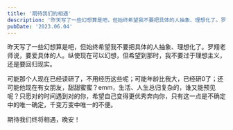 ```yaml
---
title: '期待我们的相遇'
description: '昨天写了一些幻想算是吧，但始终希望我不要把具体的人抽象、理想化了。罗翔老师说，要爱具体的人...'
pubDate: '2023.06.04'
---
```


昨天写了一些幻想算是吧，但始终希望我不要把具体的人抽象、理想化了。罗翔老师说，要爱具体的人。纵使现在可以幻想，但希望到那时，我不要过于理想主义，还是要回归现实。


可能那个人现在已经读研了，不用经历这些呢；可能年龄比我大，已经研0了；还可能他现在有女朋友，甜甜蜜蜜？emm，生活、人生总归复杂的，谁又能预见呢？只愿对的时间遇到对的你，希望自己变得更优秀奔向你，只有这一点是不确定中的唯一确定，千变万变中唯一的不便。

期待我们终将相遇，晚安！
